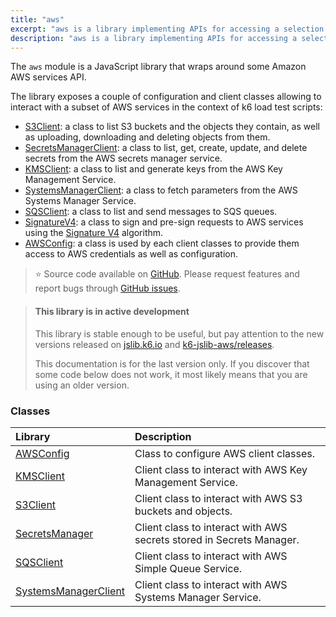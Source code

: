 ```yaml
---
title: "aws"
excerpt: "aws is a library implementing APIs for accessing a selection of AWS services"
description: "aws is a library implementing APIs for accessing a selection of AWS servicese"
---
```


The `aws` module is a JavaScript library that wraps around some Amazon AWS services API.

The library exposes a couple of configuration and client classes allowing to interact with a subset of AWS services in the context of k6 load test scripts:
- [S3Client](/javascript-api/jslib/aws/s3client): a class to list S3 buckets and the objects they contain, as well as uploading, downloading and deleting objects from them.
- [SecretsManagerClient](/javascript-api/jslib/aws/secretsmanagerclient): a class to list, get, create, update, and delete secrets from the AWS secrets manager service.
- [KMSClient](/javascript-api/jslib/aws/kmsclient): a class to list and generate keys from the AWS Key Management Service.
- [SystemsManagerClient](/javascript-api/jslib/aws/systemsmanagerclient): a class to fetch parameters from the AWS Systems Manager Service.
- [SQSClient](/javascript-api/jslib/aws/sqsclient): a class to list and send messages to SQS queues.
- [SignatureV4](/javascript-api/jslib/aws/signaturev4): a class to sign and pre-sign requests to AWS services using the [Signature V4](https://docs.aws.amazon.com/general/latest/gr/signature-version-4.html) algorithm.
- [AWSConfig](/javascript-api/jslib/aws/awsconfig/): a class is used by each client classes to provide them access to AWS credentials as well as configuration.

> ⭐️ Source code available on [GitHub](https://github.com/grafana/k6-jslib-aws).
> Please request features and report bugs through [GitHub issues](https://github.com/grafana/k6-jslib-aws/issues).


<Blockquote mod='info'>

#### This library is in active development

This library is stable enough to be useful, but pay attention to the new versions released on [jslib.k6.io](https://jslib.k6.io) and [k6-jslib-aws/releases](https://github.com/grafana/k6-jslib-aws/releases).

This documentation is for the last version only. If you discover that some code below does not work, it most likely means that you are using an older version.

</Blockquote>

### Classes

| Library                                                                | Description                                                          |
| :--------------------------------------------------------------------- | :------------------------------------------------------------------- |
| [AWSConfig](/javascript-api/jslib/aws/awsconfig)                       | Class to configure AWS client classes.                               |
| [KMSClient](/javascript-api/jslib/aws/kmsclient)                       | Client class to interact with AWS Key Management Service.            |
| [S3Client](/javascript-api/jslib/aws/s3client)                         | Client class to interact with AWS S3 buckets and objects.            |
| [SecretsManager](/javascript-api/jslib/aws/secretsmanagerclient)       | Client class to interact with AWS secrets stored in Secrets Manager. |
| [SQSClient](/javascript-api/jslib/aws/sqsclient)                       | Client class to interact with AWS Simple Queue Service.              |
| [SystemsManagerClient](/javascript-api/jslib/aws/systemsmanagerclient) | Client class to interact with AWS Systems Manager Service.           |